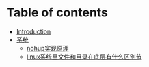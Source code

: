 # Table of contents

* [Introduction](README.md)
* [系统](xi-tong/README.md)
  * [nohup实现原理](xi-tong/di-yi-jie.md)
  * [linux系统里文件和目录在底层有什么区别节](xi-tong/di-er-jie.md)

